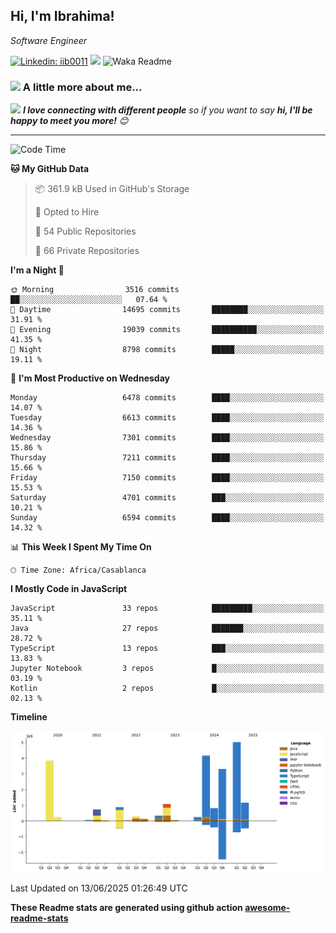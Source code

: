 <h2>Hi, I'm Ibrahima! </h2>
<p><em>Software Engineer 
</em></p>


[![Linkedin: iib0011](https://img.shields.io/badge/-iib0011-blue?style=flat-square&logo=Linkedin&logoColor=white&link=https://www.linkedin.com/in/iib0011/)](https://www.linkedin.com/in/iib0011/)
![](https://visitor-badge.glitch.me/badge?page_id=iib0011)
![Waka Readme](https://github.com/iib0011/iib0011/workflows/Waka%20Readme/badge.svg)


### <img src="https://media.giphy.com/media/VgCDAzcKvsR6OM0uWg/giphy.gif" width="50"> A little more about me...  


<img src="https://media.giphy.com/media/LnQjpWaON8nhr21vNW/giphy.gif" width="60"> <em><b>I love connecting with different people</b> so if you want to say <b>hi, I'll be happy to meet you more!</b> 😊</em>

---
<!--START_SECTION:waka-->
![Code Time](http://img.shields.io/badge/Code%20Time-4%2C948%20hrs%2036%20mins-blue)

**🐱 My GitHub Data** 

> 📦 361.9 kB Used in GitHub's Storage 
 > 
> 💼 Opted to Hire
 > 
> 📜 54 Public Repositories 
 > 
> 🔑 66 Private Repositories 
 > 
**I'm a Night 🦉** 

```text
🌞 Morning                3516 commits        ██░░░░░░░░░░░░░░░░░░░░░░░   07.64 % 
🌆 Daytime                14695 commits       ████████░░░░░░░░░░░░░░░░░   31.91 % 
🌃 Evening                19039 commits       ██████████░░░░░░░░░░░░░░░   41.35 % 
🌙 Night                  8798 commits        █████░░░░░░░░░░░░░░░░░░░░   19.11 % 
```
📅 **I'm Most Productive on Wednesday** 

```text
Monday                   6478 commits        ████░░░░░░░░░░░░░░░░░░░░░   14.07 % 
Tuesday                  6613 commits        ████░░░░░░░░░░░░░░░░░░░░░   14.36 % 
Wednesday                7301 commits        ████░░░░░░░░░░░░░░░░░░░░░   15.86 % 
Thursday                 7211 commits        ████░░░░░░░░░░░░░░░░░░░░░   15.66 % 
Friday                   7150 commits        ████░░░░░░░░░░░░░░░░░░░░░   15.53 % 
Saturday                 4701 commits        ███░░░░░░░░░░░░░░░░░░░░░░   10.21 % 
Sunday                   6594 commits        ████░░░░░░░░░░░░░░░░░░░░░   14.32 % 
```


📊 **This Week I Spent My Time On** 

```text
🕑︎ Time Zone: Africa/Casablanca
```

**I Mostly Code in JavaScript** 

```text
JavaScript               33 repos            █████████░░░░░░░░░░░░░░░░   35.11 % 
Java                     27 repos            ███████░░░░░░░░░░░░░░░░░░   28.72 % 
TypeScript               13 repos            ███░░░░░░░░░░░░░░░░░░░░░░   13.83 % 
Jupyter Notebook         3 repos             █░░░░░░░░░░░░░░░░░░░░░░░░   03.19 % 
Kotlin                   2 repos             █░░░░░░░░░░░░░░░░░░░░░░░░   02.13 % 
```



**Timeline**

![Lines of Code chart](https://raw.githubusercontent.com/iib0011/iib0011/master/assets/bar_graph.png)


 Last Updated on 13/06/2025 01:26:49 UTC
<!--END_SECTION:waka-->

**These Readme stats are generated using github action [awesome-readme-stats](https://github.com/iib0011/waka-readme-stats)**
